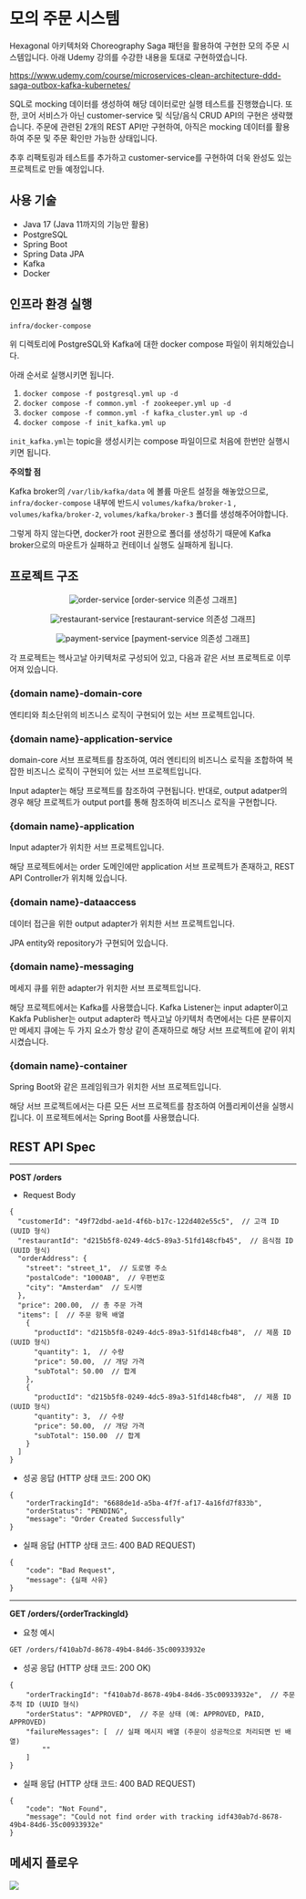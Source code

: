 # 모의 주문 시스템

Hexagonal 아키텍처와 Choreography Saga 패턴을 활용하여 구현한 모의 주문 시스템입니다. 아래 Udemy 강의를 수강한 내용을 토대로 구현하였습니다.

https://www.udemy.com/course/microservices-clean-architecture-ddd-saga-outbox-kafka-kubernetes/

SQL로 mocking 데이터를 생성하여 해당 데이터로만 실행 테스트를 진행했습니다. 또한, 코어 서비스가 아닌 customer-service 및 식당/음식 CRUD API의
구현은 생략했습니다. 주문에 관련된 2개의 REST API만 구현하여, 아직은 mocking 데이터를 활용하여 주문 및 주문 확인만 가능한 상태입니다.

추후 리팩토링과 테스트를 추가하고 customer-service를 구현하여 더욱 완성도 있는 프로젝트로 만들 예정입니다.

## 사용 기술

- Java 17 (Java 11까지의 기능만 활용)
- PostgreSQL
- Spring Boot
- Spring Data JPA
- Kafka
- Docker

## 인프라 환경 실행

`infra/docker-compose`

위 디렉토리에 PostgreSQL와 Kafka에 대한 docker compose 파일이 위치해있습니다.

아래 순서로 실행시키면 됩니다.

1. `docker compose -f postgresql.yml up -d`
2. `docker compose -f common.yml -f zookeeper.yml up -d`
3. `docker compose -f common.yml -f kafka_cluster.yml up -d`
4. `docker compose -f init_kafka.yml up`

`init_kafka.yml`는 topic을 생성시키는 compose 파일이므로 처음에 한번만 실행시키면 됩니다.

**주의할 점**

Kafka broker의 `/var/lib/kafka/data` 에 볼륨 마운트 설정을 해놓았으므로, `infra/docker-compose` 내부에 반드시
`volumes/kafka/broker-1` , `volumes/kafka/broker-2`, `volumes/kafka/broker-3` 폴더를 생성해주어야합니다.

그렇게 하지 않는다면, docker가 root 권한으로 폴더를 생성하기 때문에 Kafka broker으로의 마운트가 실패하고 컨테이너 실행도 실패하게 됩니다.

## 프로젝트 구조

<p align="middle">
    <img src="img/Order_Project_Graph.jpg" title="order-service" />
    <text>[order-service 의존성 그래프]</text>
</p>

<p align="middle">
    <img src="img/Restaurant_Project_Graph.jpg" title="restaurant-service" />
    <text>[restaurant-service 의존성 그래프]</text>
</p>

<p align="middle">
    <img src="img/Payment_Project_Graph.jpg" title="payment-service" />
    <text>[payment-service 의존성 그래프]</text>
</p>

각 프로젝트는 헥사고날 아키텍처로 구성되어 있고, 다음과 같은 서브 프로젝트로 이루어져 있습니다.

### {domain name}-domain-core

엔티티와 최소단위의 비즈니스 로직이 구현되어 있는 서브 프로젝트입니다.

### {domain name}-application-service

domain-core 서브 프로젝트를 참조하여, 여러 엔티티의 비즈니스 로직을 조합하여 복잡한 비즈니스 로직이 구현되어 있는 서브 프로젝트입니다.

Input adapter는 해당 프로젝트를 참조하여 구현됩니다. 반대로, output adatper의 경우 해당 프로젝트가 output port를 통해 참조하여
비즈니스 로직을 구현합니다.

### {domain name}-application

Input adapter가 위치한 서브 프로젝트입니다.

해당 프로젝트에서는 order 도메인에만 application 서브 프로젝트가 존재하고,
REST API Controller가 위치해 있습니다.

### {domain name}-dataaccess

데이터 접근을 위한 output adapter가 위치한 서브 프로젝트입니다.

JPA entity와 repository가 구현되어 있습니다.

### {domain name}-messaging

메세지 큐를 위한 adapter가 위치한 서브 프로젝트입니다.

해당 프로젝트에서는 Kafka를 사용했습니다.
Kafka Listener는 input adapter이고 Kakfa Publisher는 output adapter라 헥사고날 아키텍처 측면에서는 다른 분류이지만
메세지 큐에는 두 가지 요소가 항상 같이 존재하므로 해당 서브 프로젝트에 같이 위치시켰습니다.

### {domain name}-container

Spring Boot와 같은 프레임워크가 위치한 서브 프로젝트입니다.

해당 서브 프로젝트에서는 다른 모든 서브 프로젝트를 참조하여 어플리케이션을 실행시킵니다. 이 프로젝트에서는 Spring Boot를 사용했습니다.

## REST API Spec

---

**POST /orders**

- Request Body

``````
{
  "customerId": "49f72dbd-ae1d-4f6b-b17c-122d402e55c5",  // 고객 ID (UUID 형식)
  "restaurantId": "d215b5f8-0249-4dc5-89a3-51fd148cfb45",  // 음식점 ID (UUID 형식)
  "orderAddress": {
    "street": "street_1",  // 도로명 주소
    "postalCode": "1000AB",  // 우편번호
    "city": "Amsterdam"  // 도시명
  },
  "price": 200.00,  // 총 주문 가격
  "items": [  // 주문 항목 배열
    {
      "productId": "d215b5f8-0249-4dc5-89a3-51fd148cfb48",  // 제품 ID (UUID 형식)
      "quantity": 1,  // 수량
      "price": 50.00,  // 개당 가격
      "subTotal": 50.00  // 합계
    },
    {
      "productId": "d215b5f8-0249-4dc5-89a3-51fd148cfb48",  // 제품 ID (UUID 형식)
      "quantity": 3,  // 수량
      "price": 50.00,  // 개당 가격
      "subTotal": 150.00  // 합계
    }
  ]
}
``````

- 성공 응답 (HTTP 상태 코드: 200 OK)

``````
{
    "orderTrackingId": "6688de1d-a5ba-4f7f-af17-4a16fd7f833b",
    "orderStatus": "PENDING",
    "message": "Order Created Successfully"
}
``````

- 실패 응답 (HTTP 상태 코드: 400 BAD REQUEST)

``````
{
    "code": "Bad Request",
    "message": {실패 사유}
}
``````

---
**GET /orders/{orderTrackingId}**

- 요청 예시

``````
GET /orders/f410ab7d-8678-49b4-84d6-35c00933932e
``````

- 성공 응답 (HTTP 상태 코드: 200 OK)

``````
{
    "orderTrackingId": "f410ab7d-8678-49b4-84d6-35c00933932e",  // 주문 추적 ID (UUID 형식)
    "orderStatus": "APPROVED",  // 주문 상태 (예: APPROVED, PAID, APPROVED)
    "failureMessages": [  // 실패 메시지 배열 (주문이 성공적으로 처리되면 빈 배열)
        ""
    ]
}
``````

- 실패 응답 (HTTP 상태 코드: 400 BAD REQUEST)

``````
{
    "code": "Not Found",
    "message": "Could not find order with tracking idf430ab7d-8678-49b4-84d6-35c00933932e"
}
``````

## 메세지 플로우

<p>
    <img src="img/saga-2.png"/>
</p>
